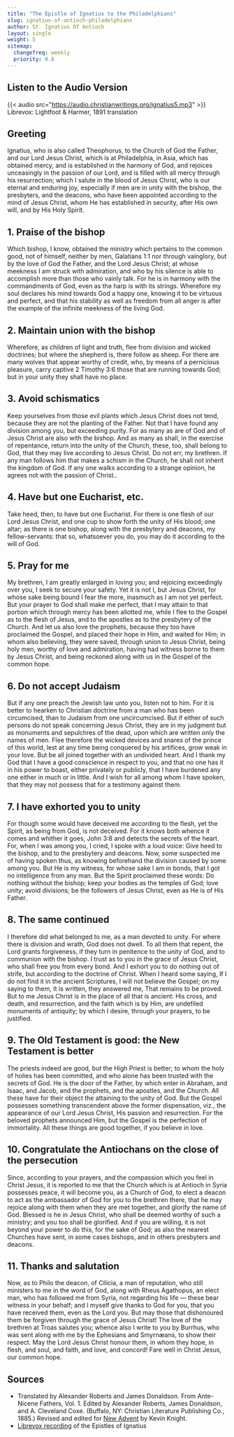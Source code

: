 ```yaml
---
title: "The Epistle of Ignatius to the Philadelphians"
slug: ignatius-of-antioch-philadelphians
author: St. Ignatius Of Antioch
layout: single
weight: 5
sitemap:
  changefreq: weekly
  priority: 0.8
---
```


## Listen to the Audio Version
{{< audio src="https://audio.christianwritings.org/ignatius5.mp3" >}}
Librevox: Lightfoot & Harmer, 1891 translation

## Greeting
Ignatius, who is also called Theophorus, to the Church of God the Father, and our Lord Jesus Christ, which is at Philadelphia, in Asia, which has obtained mercy, and is established in the harmony of God, and rejoices unceasingly in the passion of our Lord, and is filled with all mercy through his resurrection; which I salute in the blood of Jesus Christ, who is our eternal and enduring joy, especially if men are in unity with the bishop, the presbyters, and the deacons, who have been appointed according to the mind of Jesus Christ, whom He has established in security, after His own will, and by His Holy Spirit.

## 1. Praise of the bishop

Which bishop, I know, obtained the ministry which pertains to the common good, not of himself, neither by men, Galatians 1:1 nor through vainglory, but by the love of God the Father, and the Lord Jesus Christ; at whose meekness I am struck with admiration, and who by his silence is able to accomplish more than those who vainly talk. For he is in harmony with the commandments of God, even as the harp is with its strings. Wherefore my soul declares his mind towards God a happy one, knowing it to be virtuous and perfect, and that his stability as well as freedom from all anger is after the example of the infinite meekness of the living God.

## 2. Maintain union with the bishop
Wherefore, as children of light and truth, flee from division and wicked doctrines; but where the shepherd is, there follow as sheep. For there are many wolves that appear worthy of credit, who, by means of a pernicious pleasure, carry captive 2 Timothy 3:6 those that are running towards God; but in your unity they shall have no place.

## 3. Avoid schismatics
Keep yourselves from those evil plants which Jesus Christ does not tend, because they are not the planting of the Father. Not that I have found any division among you, but exceeding purity. For as many as are of God and of Jesus Christ are also with the bishop. And as many as shall, in the exercise of repentance, return into the unity of the Church, these, too, shall belong to God, that they may live according to Jesus Christ. Do not err, my brethren. If any man follows him that makes a schism in the Church, he shall not inherit the kingdom of God. If any one walks according to a strange opinion, he agrees not with the passion of Christ..

## 4. Have but one Eucharist, etc.
Take heed, then, to have but one Eucharist. For there is one flesh of our Lord Jesus Christ, and one cup to show forth  the unity of His blood; one altar; as there is one bishop, along with the presbytery and deacons, my fellow-servants: that so, whatsoever you do, you may do it according to the will of God.

## 5. Pray for me

My brethren, I am greatly enlarged in loving you; and rejoicing exceedingly over you, I seek to secure your safety. Yet it is not I, but Jesus Christ, for whose sake being bound I fear the more, inasmuch as I am not yet perfect. But your prayer to God shall make me perfect, that I may attain to that portion which through mercy has been allotted me, while I flee to the Gospel as to the flesh of Jesus, and to the apostles as to the presbytery of the Church. And let us also love the prophets, because they too have proclaimed the Gospel, and placed their hope in Him, and waited for Him; in whom also believing, they were saved, through union to Jesus Christ, being holy men, worthy of love and admiration, having had witness borne to them by Jesus Christ, and being reckoned along with us in the Gospel of the common hope.

## 6. Do not accept Judaism
But if any one preach the Jewish law unto you, listen not to him. For it is better to hearken to Christian doctrine from a man who has been circumcised, than to Judaism from one uncircumcised. But if either of such persons do not speak concerning Jesus Christ, they are in my judgment but as monuments and sepulchres of the dead, upon which are written only the names of men. Flee therefore the wicked devices and snares of the prince of this world, lest at any time being conquered by his artifices, grow weak in your love. But be all joined together with an undivided heart. And I thank my God that I have a good conscience in respect to you, and that no one has it in his power to boast, either privately or publicly, that I have burdened any one either in much or in little. And I wish for all among whom I have spoken, that they may not possess that for a testimony against them.

## 7. I have exhorted you to unity
For though some would have deceived me according to the flesh, yet the Spirit, as being from God, is not deceived. For it knows both whence it comes and whither it goes, John 3:8 and detects the secrets of the heart. For, when I was among you, I cried, I spoke with a loud voice: Give heed to the bishop, and to the presbytery and deacons. Now, some suspected me of having spoken thus, as knowing beforehand the division caused by some among you. But He is my witness, for whose sake I am in bonds, that I got no intelligence from any man. But the Spirit proclaimed these words: Do nothing without the bishop; keep your bodies as the temples of God; love unity; avoid divisions; be the followers of Jesus Christ, even as He is of His Father.

## 8. The same continued
I therefore did what belonged to me, as a man devoted to unity. For where there is division and wrath, God does not dwell. To all them that repent, the Lord grants forgiveness, if they turn in penitence to the unity of God, and to communion with the bishop. I trust as to you in the grace of Jesus Christ, who shall free you from every bond. And I exhort you to do nothing out of strife, but according to the doctrine of Christ. When I heard some saying, If I do not find it in the ancient Scriptures, I will not believe the Gospel; on my saying to them, It is written, they answered me, That remains to be proved. But to me Jesus Christ is in the place of all that is ancient: His cross, and death, and resurrection, and the faith which is by Him, are undefiled monuments of antiquity; by which I desire, through your prayers, to be justified.

## 9. The Old Testament is good: the New Testament is better


The priests indeed are good, but the High Priest is better; to whom the holy of holies has been committed, and who alone has been trusted with the secrets of God. He is the door of the Father, by which enter in Abraham, and Isaac, and Jacob, and the prophets, and the apostles, and the Church. All these have for their object the attaining to the unity of God. But the Gospel possesses something transcendent above the former dispensation, viz., the appearance of our Lord Jesus Christ, His passion and resurrection. For the beloved prophets announced Him, but the Gospel is the perfection of immortality. All these things are good together, if you believe in love.

## 10. Congratulate the Antiochans on the close of the persecution
Since, according to your prayers, and the compassion which you feel in Christ Jesus, it is reported to me that the Church which is at Antioch in Syria possesses peace, it will become you, as a Church of God, to elect a deacon to act as the ambassador of God for you to the brethren there, that he may rejoice along with them when they are met together, and glorify the name of God. Blessed is he in Jesus Christ, who shall be deemed worthy of such a ministry; and you too shall be glorified. And if you are willing, it is not beyond your power to do this, for the sake of God; as also the nearest Churches have sent, in some cases bishops, and in others presbyters and deacons.

## 11. Thanks and salutation
Now, as to Philo the deacon, of Cilicia, a man of reputation, who still ministers to me in the word of God, along with Rheus Agathopus, an elect man, who has followed me from Syria, not regarding his life — these bear witness in your behalf; and I myself give thanks to God for you, that you have received them, even as the Lord you. But may those that dishonoured them be forgiven through the grace of Jesus Christ! The love of the brethren at Troas salutes you; whence also I write to you by Burrhus, who was sent along with me by the Ephesians and Smyrnæans, to show their respect. May the Lord Jesus Christ honour them, in whom they hope, in flesh, and soul, and faith, and love, and concord! Fare well in Christ Jesus, our common hope.


## Sources
- Translated by Alexander Roberts and James Donaldson. From Ante-Nicene Fathers, Vol. 1. Edited by Alexander Roberts, James Donaldson, and A. Cleveland Coxe. (Buffalo, NY: Christian Literature Publishing Co., 1885.) Revised and edited for [New Advent](http://www.newadvent.org/) by Kevin Knight.
- [Librevox recording](https://librivox.org/epistles-of-ignatius-by-st-ignatius-of-antioch/) of the Epistles of Ignatius